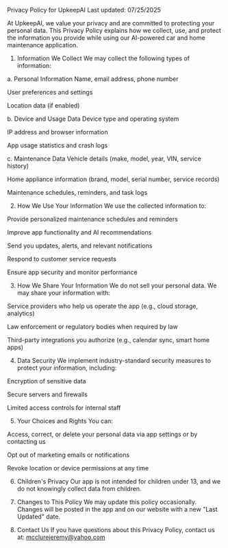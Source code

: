 Privacy Policy for UpkeepAI
Last updated: 07/25/2025

At UpkeepAI, we value your privacy and are committed to protecting your personal data. This Privacy Policy explains how we collect, use, and protect the information you provide while using our AI-powered car and home maintenance application.

1. Information We Collect
We may collect the following types of information:

a. Personal Information
Name, email address, phone number

User preferences and settings

Location data (if enabled)

b. Device and Usage Data
Device type and operating system

IP address and browser information

App usage statistics and crash logs

c. Maintenance Data
Vehicle details (make, model, year, VIN, service history)

Home appliance information (brand, model, serial number, service records)

Maintenance schedules, reminders, and task logs

2. How We Use Your Information
We use the collected information to:

Provide personalized maintenance schedules and reminders

Improve app functionality and AI recommendations

Send you updates, alerts, and relevant notifications

Respond to customer service requests

Ensure app security and monitor performance

3. How We Share Your Information
We do not sell your personal data. We may share your information with:

Service providers who help us operate the app (e.g., cloud storage, analytics)

Law enforcement or regulatory bodies when required by law

Third-party integrations you authorize (e.g., calendar sync, smart home apps)

4. Data Security
We implement industry-standard security measures to protect your information, including:

Encryption of sensitive data

Secure servers and firewalls

Limited access controls for internal staff

5. Your Choices and Rights
You can:

Access, correct, or delete your personal data via app settings or by contacting us

Opt out of marketing emails or notifications

Revoke location or device permissions at any time

6. Children's Privacy
Our app is not intended for children under 13, and we do not knowingly collect data from children.

7. Changes to This Policy
We may update this policy occasionally. Changes will be posted in the app and on our website with a new "Last Updated" date.

8. Contact Us
If you have questions about this Privacy Policy, contact us at:
mcclurejeremy@yahoo.com
